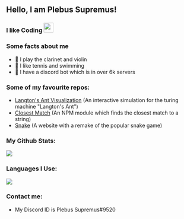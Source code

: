 ## Hello, I am Plebus Supremus!
### I like Coding <img src="https://cdn.discordapp.com/emojis/585659270767575040.gif?v=1" width="26px" style="position: relative;align: left;">

### Some facts about me
-   🎵 I play the clarinet and violin
-   🎾 I like tennis and swimming
-   🤖 I have a discord bot which is in over 6k servers

### Some of my favourite repos:
-   [Langton's Ant Visualization](https://github.com/PlebusSupremus1234/Langtons-Ant) (An interactive simulation for the turing machine "Langton's Ant")
-   [Closest Match](https://github.com/Plebus-Supremus1234/closest-match) (An NPM module which finds the closest match to a string)
-   [Snake](https://github.com/PlebusSupremus1234/Snake-Game) (A website with a remake of the popular snake game)

### My Github Stats:
<img src="https://github-readme-stats.vercel.app/api?username=PlebusSupremus1234&show_icons=true&locale=en&theme=default&layout=compact">

### Languages I Use:
<img src="https://github-readme-stats.vercel.app/api/top-langs?username=PlebusSupremus1234&show_icons=true&locale=en&layout=compact&theme=default">

### Contact me:
-   My Discord ID is Plebus Supremus#9520
